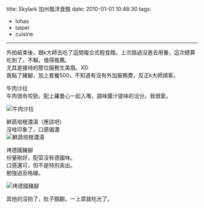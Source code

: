 title: Skylark 加州風洋食館
date: 2010-01-01 10:48:30
tags:
- lohas
- taipei
- cuisine
---
外拍結束後，跟k大師去吃了這間複合式輕食館。上次路過沒進去用餐，這次總算吃到了，不賴，值得推薦。  
尤其是接待的那位服務生美眉。XD  
我點了豬腳，加上套餐500，不知道有沒有外加服務費，反正k大師請客。  

牛肉沙拉  
牛肉很有咬勁，配上羅曼心一起入嘴，調味醬汁提味的洽分。我很愛。  

![牛肉沙拉](http://farm3.staticflickr.com/2427/3650081227_4ccc6f1344_z.jpg)

鮮蔬培根濃湯（應該吧）  
沒啥印象了，口感偏濃  
![鮮蔬培根濃湯](http://farm4.staticflickr.com/3581/3650083751_082ecaa70a_z.jpg)

烤德國豬腳  
份量剛好，配菜沒有德國味。  
口感還可，但不是特別突出。  
勉強過及格線。  

![烤德國豬腳](http://farm4.staticflickr.com/3584/3650886670_864ef50fbe_z.jpg)

其他的沒拍了，肚子餓翻，一上菜就吃光了。
